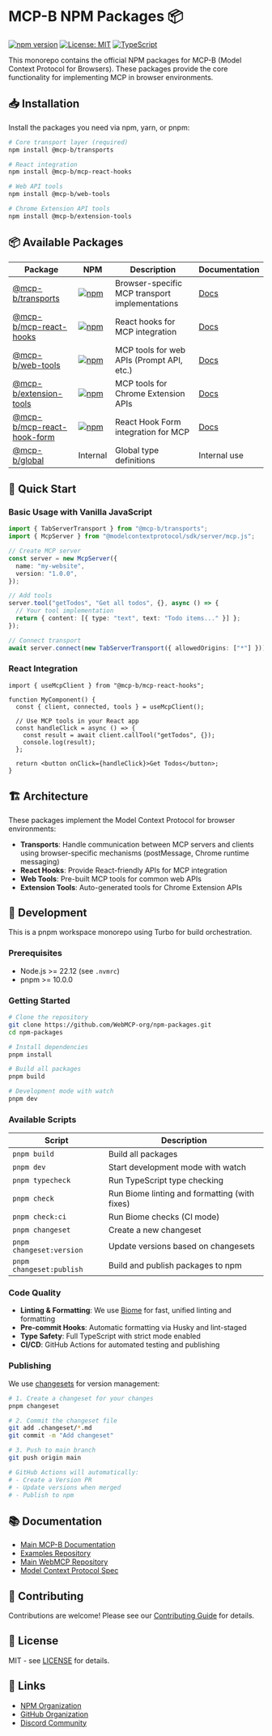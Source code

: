 # MCP-B NPM Packages 📦

[![npm version](https://img.shields.io/npm/v/@mcp-b/transports?style=flat-square)](https://www.npmjs.com/org/mcp-b)
[![License: MIT](https://img.shields.io/badge/License-MIT-yellow.svg?style=flat-square)](https://opensource.org/licenses/MIT)
[![TypeScript](https://img.shields.io/badge/TypeScript-5.0+-blue?style=flat-square)](https://www.typescriptlang.org/)

This monorepo contains the official NPM packages for MCP-B (Model Context Protocol for Browsers). These packages provide the core functionality for implementing MCP in browser environments.

## 📥 Installation

Install the packages you need via npm, yarn, or pnpm:

```bash
# Core transport layer (required)
npm install @mcp-b/transports

# React integration
npm install @mcp-b/mcp-react-hooks

# Web API tools
npm install @mcp-b/web-tools

# Chrome Extension API tools
npm install @mcp-b/extension-tools
```

## 📦 Available Packages

| Package | NPM | Description | Documentation |
|---------|-----|-------------|---------------|
| [@mcp-b/transports](./transports) | [![npm](https://img.shields.io/npm/v/@mcp-b/transports)](https://www.npmjs.com/package/@mcp-b/transports) | Browser-specific MCP transport implementations | [Docs](./transports/README.md) |
| [@mcp-b/mcp-react-hooks](./mcp-react-hooks) | [![npm](https://img.shields.io/npm/v/@mcp-b/mcp-react-hooks)](https://www.npmjs.com/package/@mcp-b/mcp-react-hooks) | React hooks for MCP integration | [Docs](./mcp-react-hooks/README.md) |
| [@mcp-b/web-tools](./web-tools) | [![npm](https://img.shields.io/npm/v/@mcp-b/web-tools)](https://www.npmjs.com/package/@mcp-b/web-tools) | MCP tools for web APIs (Prompt API, etc.) | [Docs](./web-tools/README.md) |
| [@mcp-b/extension-tools](./extension-tools) | [![npm](https://img.shields.io/npm/v/@mcp-b/extension-tools)](https://www.npmjs.com/package/@mcp-b/extension-tools) | MCP tools for Chrome Extension APIs | [Docs](./extension-tools/README.md) |
| [@mcp-b/mcp-react-hook-form](./mcp-react-hook-form) | [![npm](https://img.shields.io/npm/v/@mcp-b/mcp-react-hook-form)](https://www.npmjs.com/package/@mcp-b/mcp-react-hook-form) | React Hook Form integration for MCP | [Docs](./mcp-react-hook-form/README.md) |
| [@mcp-b/global](./global) | Internal | Global type definitions | Internal use |

## 🚀 Quick Start

### Basic Usage with Vanilla JavaScript

```typescript
import { TabServerTransport } from "@mcp-b/transports";
import { McpServer } from "@modelcontextprotocol/sdk/server/mcp.js";

// Create MCP server
const server = new McpServer({
  name: "my-website",
  version: "1.0.0",
});

// Add tools
server.tool("getTodos", "Get all todos", {}, async () => {
  // Your tool implementation
  return { content: [{ type: "text", text: "Todo items..." }] };
});

// Connect transport
await server.connect(new TabServerTransport({ allowedOrigins: ["*"] }));
```

### React Integration

```tsx
import { useMcpClient } from "@mcp-b/mcp-react-hooks";

function MyComponent() {
  const { client, connected, tools } = useMcpClient();
  
  // Use MCP tools in your React app
  const handleClick = async () => {
    const result = await client.callTool("getTodos", {});
    console.log(result);
  };
  
  return <button onClick={handleClick}>Get Todos</button>;
}
```

## 🏗️ Architecture

These packages implement the Model Context Protocol for browser environments:

- **Transports**: Handle communication between MCP servers and clients using browser-specific mechanisms (postMessage, Chrome runtime messaging)
- **React Hooks**: Provide React-friendly APIs for MCP integration
- **Web Tools**: Pre-built MCP tools for common web APIs
- **Extension Tools**: Auto-generated tools for Chrome Extension APIs

## 🔧 Development

This is a pnpm workspace monorepo using Turbo for build orchestration.

### Prerequisites

- Node.js >= 22.12 (see `.nvmrc`)
- pnpm >= 10.0.0

### Getting Started

```bash
# Clone the repository
git clone https://github.com/WebMCP-org/npm-packages.git
cd npm-packages

# Install dependencies
pnpm install

# Build all packages
pnpm build

# Development mode with watch
pnpm dev
```

### Available Scripts

| Script | Description |
|--------|-------------|
| `pnpm build` | Build all packages |
| `pnpm dev` | Start development mode with watch |
| `pnpm typecheck` | Run TypeScript type checking |
| `pnpm check` | Run Biome linting and formatting (with fixes) |
| `pnpm check:ci` | Run Biome checks (CI mode) |
| `pnpm changeset` | Create a new changeset |
| `pnpm changeset:version` | Update versions based on changesets |
| `pnpm changeset:publish` | Build and publish packages to npm |

### Code Quality

- **Linting & Formatting**: We use [Biome](https://biomejs.dev/) for fast, unified linting and formatting
- **Pre-commit Hooks**: Automatic formatting via Husky and lint-staged
- **Type Safety**: Full TypeScript with strict mode enabled
- **CI/CD**: GitHub Actions for automated testing and publishing

### Publishing

We use [changesets](https://github.com/changesets/changesets) for version management:

```bash
# 1. Create a changeset for your changes
pnpm changeset

# 2. Commit the changeset file
git add .changeset/*.md
git commit -m "Add changeset"

# 3. Push to main branch
git push origin main

# GitHub Actions will automatically:
# - Create a Version PR
# - Update versions when merged
# - Publish to npm
```

## 📚 Documentation

- [Main MCP-B Documentation](https://mcp-b.ai)
- [Examples Repository](https://github.com/WebMCP-org/examples)
- [Main WebMCP Repository](https://github.com/WebMCP-org/WebMCP)
- [Model Context Protocol Spec](https://modelcontextprotocol.io/)

## 🤝 Contributing

Contributions are welcome! Please see our [Contributing Guide](./CONTRIBUTING.md) for details.

## 📄 License

MIT - see [LICENSE](../LICENSE) for details.

## 🔗 Links

- [NPM Organization](https://www.npmjs.com/org/mcp-b)
- [GitHub Organization](https://github.com/WebMCP-org)
- [Discord Community](https://discord.gg/a9fBR6Bw)